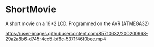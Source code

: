 # ShortMovie
A short movie on a 16*2 LCD. Programmed on the AVR (ATMEGA32)


https://user-images.githubusercontent.com/85710632/200200968-29a2a8b6-d745-4cc5-bf8c-5371f46f0bee.mp4

